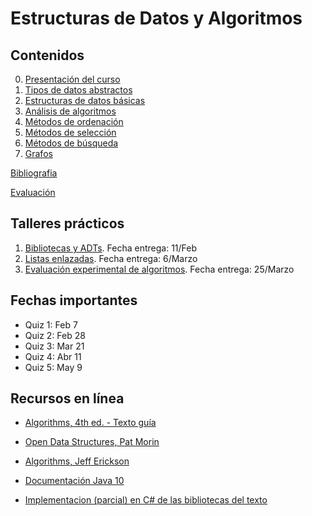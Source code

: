 # Estructuras de Datos y Algoritmos

## Contenidos  

0. [Presentación del curso](slides/00.1-Presentacion.pdf)  
1. [Tipos de datos abstractos](1-ADT/index.html)  
2. [Estructuras de datos básicas](2-EST/index.html)  
3. [Análisis de algoritmos](3-ANA/index.html)  
4. [Métodos de ordenación](4-ORD/index.html)  
5. [Métodos de selección](5-SEL/index.html)  
6. [Métodos de búsqueda](6-BUS/index.html)  
7. [Grafos](7-GRA/index.html)  

[Bibliografia](bibliografia.html)

[Evaluación](evaluacion.html)

## Talleres prácticos  

1. [Bibliotecas y ADTs](talleres/Taller1-201910.pdf). Fecha entrega: 11/Feb
2. [Listas enlazadas](talleres/Taller2-201910.pdf). Fecha entrega: 6/Marzo
2. [Evaluación experimental de algoritmos](talleres/Taller3-201910.pdf). Fecha entrega: 25/Marzo

## Fechas importantes

- Quiz 1: Feb 7
- Quiz 2: Feb 28
- Quiz 3: Mar 21
- Quiz 4: Abr 11
- Quiz 5: May 9


## Recursos en línea

- [Algorithms, 4th ed. - Texto guía](https://algs4.cs.princeton.edu/home/)

- [Open Data Structures, Pat Morin](http://opendatastructures.org/)

- [Algorithms, Jeff Erickson](http://jeffe.cs.illinois.edu/teaching/algorithms/)

- [Documentación Java 10](https://docs.oracle.com/javase/10/)

- [Implementacion (parcial) en C# de las bibliotecas del texto](https://github.com/angellaa/algs4)


